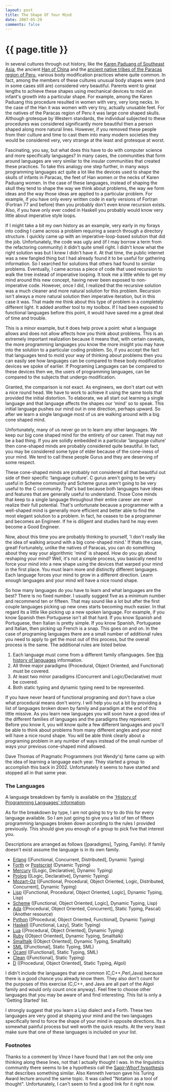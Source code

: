 ```yaml
---
layout: post
title: The Shape Of Your Mind
date: 2007-05-29
comments: false
---
```


{{ page.title }}
================

In several cultures through out history, like the
[Karen Paduang of Southeast Asia](http://www.chiangmai-chiangrai.com/longneck_karen.html),
the ancient [Han of China](http://www.bbc.co.uk/dna/h2g2/A1155872) and
the
[ancient native tribes of the Paracas region of Peru](http://www.travelblog.org/South-America/Peru/Paracas/blog-97346.html),
various body modification practices where quite common. In fact, among
the members of these cultures unusual body shapes were (and in some
cases still are) considered very beautiful. Parents went to great
lengths to achieve these shapes using mechanical devices to mold an
infant's growth into a particular shape. For example, among the Karen
Paduang this procedure resulted in women with very, very long
necks. In the case of the Han it was women with very tiny, actually
unusable feet. For the natives of the Paracas region of Peru it was
large cone shaped skulls. Although grotesque by Western standards, the
individual subjected to these procedures was considered significantly
more beautiful then a person shaped along more natural lines. However,
if you removed these people from their culture and time to cast them
into many modern societies they would be considered very, very strange
at the least and grotesque at worst.


Fascinating, you say, but what does this have to do with computer
science and more specifically languages? In many cases, the
communities that form around languages are very similar to the insular
communities that created these practices. To take this analogy one
step further, in many ways programming languages act quite a lot like
the devices used to shape the skulls of infants in Paracas, the feet
of Han women or the necks of Karen Paduang women. In the case of these
languages, instead of shaping the skull they tend to shape the way we
think about problems, the way we form ideas and the way those ideas
are applied to a particular problem. For example, if you have only
every written code in early versions of Fortran (Fortran 77 and
before) then you probably don't even know recursion exists. Also, if
you have only ever coded in Haskell you probably would know very
little about imperative style loops.

If I might take a bit my own history as an example, very early in my
forays into coding I came across a problem requiring a search through
a directory structure. I quickly came up with an imperative-loop-based
solution that did the job. Unfortunately, the code was ugly and (if I
may borrow a term from the refactoring community) it didn't quite
smell right. I didn't know what the right solution was but I knew I
didn't have it. At that time, the public internet was a new fangled
thing but I had already found it to be useful for gathering
information. So I searched for solutions that others had found to
similar problems. Eventually, I came across a piece of code that used
recursion to walk the tree instead of imperative looping. It took me a
little while to get my mind around this new concept, having never been
exposed to non-imperative code. However, once I did, I realized that
the recursive solution was a much cleaner and more natural solution
for this problem. Recursion isn't always a more natural solution then
imperative iteration, but in this case it was. That made me think
about this type of problem in a completely different light. It added
another tool to my toolbox. If I had been exposed to functional
languages before this point, it would have saved me a great deal of
time and trouble.

This is a minor example, but it does help prove a point: what a
language allows and does not allow affects how you think about
problems. This is an extremely important realization because it means
that, with certain caveats, the more programming languages you know
the more insight you may have into the solution to a particular coding
problem. So, if you accept the fact that languages tend to mold your
way of thinking about problems then you can easily see how languages
can be compared to these body modification devices we spoke of
earlier. If Programing Languages can be compared to these devices then
we, the users of programming languages, can be compared to the
subjects that undergo modification.

Granted, the comparison is not exact. As engineers, we don't start out
with a nice round head. We have to work to achieve it using the same
tools that provided the initial distortion. To elaborate, we all start
out learning a single language and that language affects the shapes
our 'mind' so to speak. This initial language pushes our mind out in
one direction, perhaps upward. So after we learn a single language
most of us are walking around with a big cone shaped mind.


Unfortunately, many of us never go on to learn any other languages. We
keep our big cone shaped mind for the entirety of our career. That may
not be a bad thing. If you are solidly embedded in a particular
'language culture' then cone-shaped minds are probably considered
quite beautiful. In fact, you may be considered some type of elder
because of the cone-iness of your mind. We tend to call these people
Gurus and they are deserving of some respect.

These cone-shaped minds are probably not considered all that beautiful
out side of their specific 'language culture'. C gurus aren't going to
be very useful in Scheme community and Scheme gurus aren't going to be
very useful to the C community. That's bad because both languages have
ideas and features that are generally useful to understand. Those Cone
minds that keep to a single language throughout their entire career
are never realize their full potential. That's unfortunate because a
programmer with a well-shaped mind is generally more efficient and
better able to find the most elegant solution to a problem. In fact,
he ceases to be a programmer and becomes an Engineer. If he is
diligent and studies hard he may even become a Good Engineer.

Now, about this time you are probably thinking to yourself, 'I don't
really like the idea of walking around with a big cone-shaped mind.'
If thats the case, great! Fortunately, unlike the natives of Paracas,
you can do something about they way your algorithmic 'mind' is
shaped. How do you go about reshaping your mind? Well, it's not a
simple process, you basically need to force your mind into a new shape
using the devices that warped your mind in the first place. You must
learn more and distinctly different languages. Each language forces
your mind to grow in a different direction. Learn enough languages and
your mind will have a nice round shape.

So how many languages do you have to learn and what languages are the
best? There is no fixed number. I usually suggest five as a minimum
number and recommend ten or fifteen. That may sound like a lot but
after the first couple languages picking up new ones starts becoming
much easier. In that regard its a little like picking up a new spoken
language. For example, if you know Spanish then Portuguese isn't all
that hard. If you know Spanish and Portuguese, then Italian is pretty
simple. If you know Spanish, Portuguese and Italian, then picking up
French is a snap. This goes on and on. In the case of programing
languages there are a small number of additional rules you need to
apply to get the most out of this process, but the overall process is
the same. The additional rules are listed below.

1. Each language must come from a different family oflanguages. See
   [this history of languages](http://www.levenez.com/lang/)
   information.
2. All three major paradigms (Procedural, Object Oriented, and
   Functional) must be covered.
3. At least two minor paradigms (Concurrent and Logic/Declarative)
   must be covered.
4. Both static typing and dynamic typing need to be represented.

If you have never heard of functional programing and don't have a clue
what procedural means don't worry. I will help you out a bit by
providing a list of languages broken down by family and paradigm at
the end of this little missive. As you learn new languages you will
soon have a good idea of the different families of languages and the
paradigms they represent. Before you know it, you will know quite a
few different languages and you'll be able to think about problems
from many different angles and your mind will have a nice round
shape. You will be able think clearly about a programing problem in
any number of ways instead of the small number of ways your previous
cone-shaped mind allowed.

Dave Thomas of Pragmatic Programmers (not Wendy's) fame came up with
the idea of learning a language each year. They started a group to
accomplish this back in 2002. Unfortunately it seems to have started
and stopped all in that same year.

### The Languages

A language breakdown by family is available on the
['History of Programming Languages' information](http://www.levenez.com/lang/).

As for the breakdown by type, I am not going to try to do this for
every language available. So I am just going to give you a list of ten
of fifteen programming languages broken down according to the rules I
provided previously. This should give you enough of a group to pick
five that interest you.

Descriptions are arranged as follows ([paradigms], Typing, Family). If
family doesn't exist assume the language is in its own family.

* [Erlang](http://www.erlang.org/) ([Functional, Concurrent, Distributed], Dynamic Typing)
* [Forth](http://www.forth.org/) or [Postscript](http://www.cs.indiana.edu/docproject/programming/postscript/postscript.html) (Dynamic Typing)
* [Mercury](http://www.cs.mu.oz.au/research/mercury/) ([Logic, Declarative], Dynamic Typing)
* [Prolog](http://pauillac.inria.fr/~diaz/gnu-prolog/) ([Logic, Declarative], Dynamic Typing)
* [Mozart-Oz](http://www.mozart-oz.org/) ([Functional, Procedural, Object Oriented, Logic, Distributed, Concurrent], Dynamic Typing)
* [Lisp](http://www.lisp.org/) ([Functional, Procedural, Object Oriented, Logic], Dynamic Typing, Lisp)
* [Scheme](http://www.schemers.org/) ([Functional, Object Oriented, Logic], Dynamic Typing, Lisp)
* [Ada](http://www.engin.umd.umich.edu/CIS/course.des/cis400/ada/ada.html) ([Procedural, Object Oriented, Concurrent], Static Typing, Pascal) (Another resource)
* [Python](http://www.python.org/) ([Procedural, Object Oriented, Functional], Dynamic Typing)
* [Haskell](http://www.haskell.org/) ([Functional, Lazy], Static Typing)
* [Lua](http://www.lua.org/) ([Procedural, Object Oriented], Dynamic Typing)
* [Ruby](http://www.ruby-lang.org/) ([Object Oriented], Dynamic Typing, Smalltalk)
* [Smalltalk](http://www.squeak.org/) ([Object Oriented], Dynamic Typing, Smalltalk)
* [SML](http://www.smlnj.org/) ([Functional], Static Typing, SML)
* [Ocaml](http://www.ocaml.org/) ([Functional], Static Typing, SML)
* [Clean](http://www.cs.ru.nl/~clean/) ([Functional], Static Typing)
* [D](http://www.digitalmars.com/d/) ([Procedural, Object Oriented], Static Typing, Algol)

I didn't include the languages that are common (C,C++,Perl,Java)
because there is a good chance you already know them. They also don't
count for the purposes of this exercise (C,C++, and Java are all part
of the Algol family and would only count once anyway). Feel free to
choose other languages that you may be aware of and find
interesting. This list is only a 'Getting Started' list.

I strongly suggest that you learn a Lisp dialect and a Forth. These
two languages are very good at shaping your mind and the two languages
specifically tend to force the shape of your mind in opposite
directions. Its a somewhat painful process but well worth the quick
results. At the very least make sure that one of these languages is
included on your list.

### Footnotes

Thanks to a comment by Vince I have found that I am not the only one
thinking along these lines, not that I actually thought I was. In the
linguistics community there seems to be a hypothesis call the
[Sapir-Whorf hypothesis](http://en.wikipedia.org/wiki/The_Sapir-Whorf_Hypothesis)
that describes something similar. Also Kenneth Iverson gave his Turing
Award lecture around the same topic. It was called "Notation as a tool
of thought". Unfortunately, I can't seem to find a good link for it
right now.
